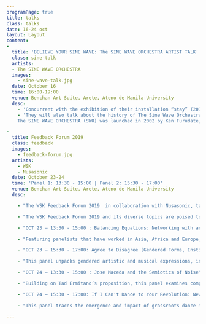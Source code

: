 ```yaml
---
programPage: true
title: talks
class: talks
date: 16-24 oct
layout: Layout
content:
-
  title: 'BELIEVE YOUR SINE WAVE: The SINE WAVE ORCHESTRA ARTIST TALK'
  class: sine-talk
  artists:
  - The SINE WAVE ORCHESTRA
  images:
    - sine-wave-talk.jpg
  date: October 16
  time: 16:00-19:00
  venue: Benchan Art Suite, Arete, Ateno de Manila University
  desc:
    - 'Concurrent with the exhibition of their installation “stay” (2017), the four artists comprising The Sine Wave Orchestra — Ken Furudate, Kazuhiro Jo, Daisuke Ishida, and Mizuki Noguchi — will discuss their individual practices, both in art and academia, and interests which encompass a diverse range of subjects including acoustics, contemporary and time-based media, minimalist aesthetics, practice- based research, the expressive dimension of recent technology, the perception of sound, and new perspectives on spatialities.'
    - 'They will also talk about the history of The Sine Wave Orchestra: its genesis, philosophy, methodologies, and previous multimedia installations and other projects. Lastly, the four will discuss their work “stay” (2017), its conceptualization, iterations, and manifestations.
    The SINE WAVE ORCHESTRA (SWO) was launched in 2002 by Ken Furudate, Kazuhiro Jo, Daisuke Ishida, and Mizuki Noguchi as a project that works exclusively with sine waves.'

-
  title: Feedback Forum 2019
  class: feedback
  images:
    - feedback-forum.jpg
  artists:
    - WSK
    - Nusasonic
  date: October 23-24
  time: 'Panel 1: 13:30 - 15:00 | Panel 2: 15:30 - 17:00'
  venue: Benchan Art Suite, Arete, Ateno de Manila University
  desc:

    - "The WSK Feedback Forum 2019  in collaboration with Nusasonic, takes a critical look at both historic and contemporary sound cultures particularly through issues of representation and discrepancies of power in worlds outside the West. Given the fascistic turn within and without the Southeast Asian region since the last edition of the forum, the idea that sound and music is also currency and power  — which can be harnessed to distract and/or pacify — is emphasized."

    - "The WSK Feedback Forum 2019 and its diverse topics are poised to spark more conversation and research, to un-map the region in order to challenge new geographies and connections, and to increase awareness of the ethical, aesthetic and political dimensions of sonic practices."

    - "OCT 23 – 13:30 - 15:00 : Balancing Equations: Networking with and within Asia and Africa, and the Spectre of Europe. "

    - "Featuring panelists that have worked in Asia, Africa and Europe, this panel compares the differences and similarities between experimental music and sound art scenes in these respective areas, as well as the representational and ethical implications of their promotion in Europe in the throes of political correctness and identity politics."

    - "OCT 23 – 15:30 - 17:00: Agree to Disagree (Gendered Forms, Institutional Sexisms)"

    - "This panel unpacks gendered artistic and musical expressions, institutional sexisms and racisms, as well as the tactics and networks we can tap to confront or circumvent them."

    - "OCT 24 – 13:30 - 15:00 : Jose Maceda and the Semiotics of Noise"

    - "Building on Tad Ermitano’s proposition, this panel examines composer and ethnomusicologist Jose Maceda’s practice and argues how noise and Filipino avant-garde art were co-opted and repurposed by the Marcosian state apparatus."

    - "OCT 24 – 15:30 - 17:00: If I Can't Dance to Your Revolution: New Dance Music from Southeast Asia."

    - "This panel traces the emergence and impact of grassroots dance music from the slums and borderlands of Southeast Asia, with a particular focus on Koplo from Java, Molam from Isan Province in the Thai-Laos border, and Budots from Mindanao and the Visayas."

---
```


